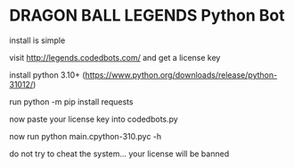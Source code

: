 # DRAGON BALL LEGENDS Python Bot

install is simple

visit http://legends.codedbots.com/ and get a license key

install python 3.10+ (https://www.python.org/downloads/release/python-31012/)

run python -m pip install requests

now paste your license key into codedbots.py

now run python main.cpython-310.pyc -h

do not try to cheat the system... your license will be banned